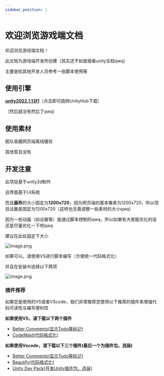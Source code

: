 ```yaml
---
sidebar_position: 1
---
```

# 欢迎浏览游戏端文档

欢迎浏览游戏端文档！

此文档为游戏端开发所创建（其实还不如直接看unity文档qwq）

主要是给其他开发人员参考一些脚本使用等

## 使用引擎

[**unity2022.1.13f1**](http://8r5.cn/SnCqh)（点击即可跳转UnityHub下载）

（然后就没有然后了qwq）

## 使用素材

舰队收藏网页端离线缓存

其他暂且没有

## 开发注意

此项目基于unity2d制作

且界面基于UI系统

而且**画布**的大小固定为**1200x720**，因为网页端的基本像素为1200x720，所以项目设置是固定为1200x720（这样也无需调整一些素材的大小qwq）

因为一些动画（如设置等）是通过脚本控制的qwq，所以如果有大佬能优化的话还是尽量优化一下吧qwq

建议在此处固定下大小

![image.png](https://s2.loli.net/2022/08/21/8QYjot7fikMSTFy.png)

如果可以，请使用VS进行脚本编写（方便统一代码格式化）

并且在安装中选择以下两项

![image.png](https://s2.loli.net/2022/09/14/X3eymipDkngSjRq.png)

### 插件推荐

如果您是使用的VS或者VScode，我们非常推荐您使用以下推荐的插件来增强代码可读性与编写便利性

**如果使用VS，请下载以下两个插件**

- [Better Comments(显示Todo等标记)](https://marketplace.visualstudio.com/items?itemName=OmarRwemi.BetterCommentsVS2022)
- [CodeMaid(代码格式化)](https://marketplace.visualstudio.com/items?itemName=SteveCadwallader.CodeMaidVS2022)

**如果使用Vscode，请下载以下三个插件(最后一个为插件包，选装)**

- [Better Comments(显示Todo等标记)](https://marketplace.visualstudio.com/items?itemName=aaron-bond.better-comments)
- [Beautify(代码格式化)](https://marketplace.visualstudio.com/items?itemName=HookyQR.beautify)
- [Unity Dev Pack(开发Unity插件包，选装)](https://marketplace.visualstudio.com/items?itemName=fabriciohod.unity-dev-pack)

